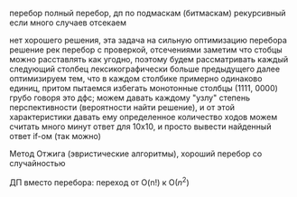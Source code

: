 перебор
полный перебор, дп по подмаскам (битмаскам)
рекурсивный если много случаев отсекаем


нет хорошего решения, эта задача на сильную оптимизацию перебора
решение
рек перебор с проверкой, отсечениями
заметим что стобцы можно расставлять как угодно, поэтому будем рассматривать каждый следующий столбец лексикографически больше предыдущего
далее оптимизируем тем, что в каждом столбике примерно одинаково единиц, притом пытаемся избегать монотонные столбцы (1111, 0000)
грубо говоря это дфс; можем давать каждому "узлу" степень перспективности (вероятности найти решение), и от этой характеристики давать ему определенное количество ходов
можем считать много минут ответ для 10х10, и просто вывести найденный ответ if-ом (так можно)

Метод Отжига (эвристические алгоритмы), хороший перебор со случайностью

ДП вместо перебора: переход от O(n!) к O($n^2$)